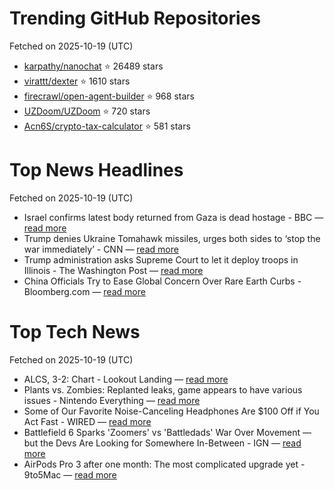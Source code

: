 # Trending GitHub Repositories
Fetched on 2025-10-19 (UTC)

- [karpathy/nanochat](https://github.com/karpathy/nanochat) ⭐ 26489 stars
- [virattt/dexter](https://github.com/virattt/dexter) ⭐ 1610 stars
- [firecrawl/open-agent-builder](https://github.com/firecrawl/open-agent-builder) ⭐ 968 stars
- [UZDoom/UZDoom](https://github.com/UZDoom/UZDoom) ⭐ 720 stars
- [Acn6S/crypto-tax-calculator](https://github.com/Acn6S/crypto-tax-calculator) ⭐ 581 stars

# Top News Headlines
Fetched on 2025-10-19 (UTC)
- Israel confirms latest body returned from Gaza is dead hostage - BBC — [read more](https://www.bbc.com/news/articles/c5yp3eq9knvo)
- Trump denies Ukraine Tomahawk missiles, urges both sides to ‘stop the war immediately’ - CNN — [read more](https://www.cnn.com/2025/10/18/europe/trump-tomahawk-missiles-ukraine-white-house-intl-hnk)
- Trump administration asks Supreme Court to let it deploy troops in Illinois - The Washington Post — [read more](https://www.washingtonpost.com/politics/2025/10/17/supreme-court-trump-illinois-/)
- China Officials Try to Ease Global Concern Over Rare Earth Curbs - Bloomberg.com — [read more](https://www.bloomberg.com/news/articles/2025-10-18/china-officials-try-to-ease-global-concern-over-rare-earth-curbs)

# Top Tech News
Fetched on 2025-10-19 (UTC)
- ALCS, 3-2: Chart - Lookout Landing — [read more](https://www.lookoutlanding.com/mariners-charts/136277/alcs-3-2-chart)
- Plants vs. Zombies: Replanted leaks, game appears to have various issues - Nintendo Everything — [read more](https://nintendoeverything.com/plants-vs-zombies-replanted-leak-issues/)
- Some of Our Favorite Noise-Canceling Headphones Are $100 Off if You Act Fast - WIRED — [read more](https://www.wired.com/story/bose-quietcomfort-ultra-deal-1025/)
- Battlefield 6 Sparks 'Zoomers' vs 'Battledads' War Over Movement — but the Devs Are Looking for Somewhere In-Between - IGN — [read more](https://www.ign.com/articles/battlefield-6-sparks-zoomers-vs-battledads-war-over-movement-but-the-devs-are-looking-for-somewhere-in-between)
- AirPods Pro 3 after one month: The most complicated upgrade yet - 9to5Mac — [read more](https://9to5mac.com/2025/10/17/airpods-pro-3-after-one-month-the-most-complicated-upgrade-yet/)
